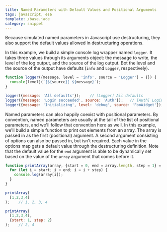 ```yaml
---
title: Named Parameters with Default Values and Positional Arguments
tags: javascript, es6
template: /base.jade
category: snippet
---
```


Because simulated named parameters in Javascript use destructuring, they also support the default values allowed in destructuring operations.

In this example, we build a simple console log wrapper named `logger`. It takes three values through its arguments object: the message to write, the level of the log output, and the source of the log output. Bot the level and the source of the output have defaults (`info` and `Logger`, respectively).

```javascript
function logger({message, level = 'info', source = 'Logger'} = {}) {
  console[level](`[${source}] ${message}`);
}

logger({message: 'All defaults'});    // [Logger] All defaults
logger({message: 'Login succeeded', source: 'Auth'});   // [Auth] Login succeeded
logger({message: 'Initializing', level: 'debug', source: 'FooWidget'});    // [FooWidget] Initializing
```

Named parameters can also happily coexist with positional parameters. By convention, named parameters are usually at the tail of the list of positional parameters, and we'll follow that convention here as well. In this example, we'll build a simple function to print out elements from an array. The array is passed in as the first (positional) argument. A second argument consisting of options can also be passed in, but isn't required. Each value in the options map gets a default value through the destructuring definition. Note that the default value for the `end` argument is able to be dynamically set based on the value of the `array` argument that comes before it.

```javascript
function printArray(array, {start = 0, end = array.length, step = 1} = {}) {
  for (let i = start; i < end; i = i + step) {
    console.log(array[i]);
  }
}

printArray(
  [1,2,3,4]
);    // 1, 2, 3, 4

printArray(
  [1,2,3,4],
  {start: 1, step: 2}
);    // 2, 4
```
